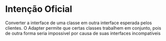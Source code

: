 # Intenção Oficial

Converter a interface de uma classe em outra interface esperada pelos clientes. O Adapter permite que certas classes trabalhem em conjunto, pois de outra forma seria impossivel por causa de suas interfaces incompatíveis 